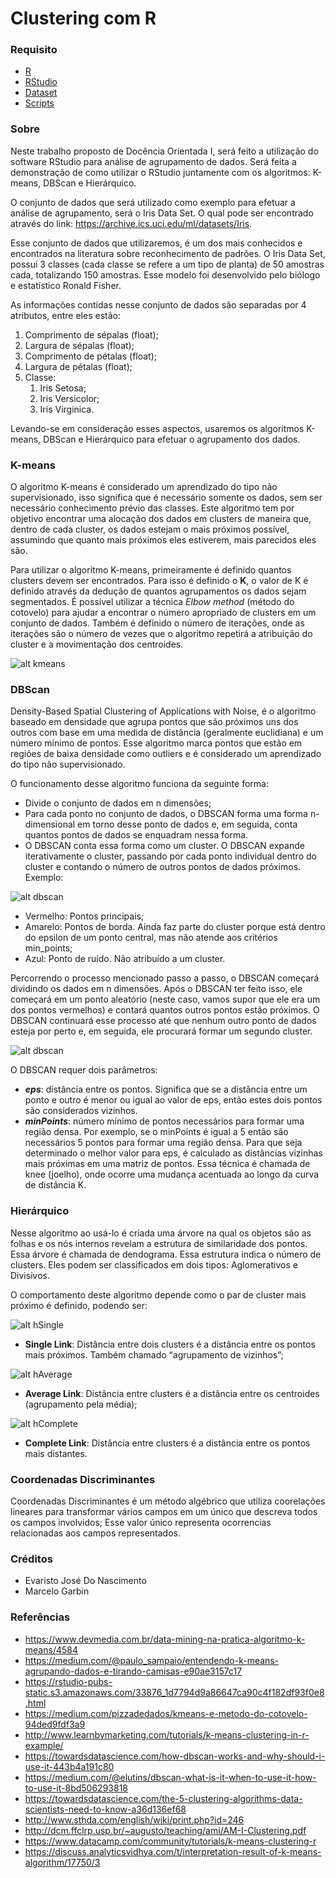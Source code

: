 # Clustering com R

### Requisito
 - [R](https://www.r-project.org/)
 - [RStudio](https://www.rstudio.com/)
 - [Dataset](https://archive.ics.uci.edu/ml/datasets.php)
 - [Scripts](https://github.com/marcelogarbin/clustering-com-r-studio/tree/master/Iris)

### Sobre
Neste trabalho proposto de Docência Orientada I, será feito a utilização do software RStudio para análise de agrupamento de dados. Será feita a demonstração de como utilizar o RStudio juntamente com os algoritmos: K-means, DBScan e Hierárquico.

O conjunto de dados que será utilizado como exemplo para efetuar a análise de agrupamento, será o Iris Data Set. O qual pode ser encontrado através do link: https://archive.ics.uci.edu/ml/datasets/Iris.

Esse conjunto de dados que utilizaremos, é um dos mais conhecidos e encontrados na literatura sobre reconhecimento de padrões. O Iris Data Set, possui 3 classes (cada classe se refere a um tipo de planta) de 50 amostras cada, totalizando 150 amostras. Esse modelo foi desenvolvido pelo biólogo e estatístico Ronald Fisher.

As informações contidas nesse conjunto de dados são separadas por 4 atributos, entre eles estão:
1.	Comprimento de sépalas (float);
2.	Largura de sépalas (float);
3.	Comprimento de pétalas (float);
4.	Largura de pétalas (float);
5.	Classe:
    1.	Iris Setosa;
    2.	Iris Versicolor;
    3.	Iris Virginica.

Levando-se em consideração esses aspectos, usaremos os algoritmos K-means, DBScan e Hierárquico para efetuar o agrupamento dos dados.

### K-means
O algoritmo K-means é considerado 	um aprendizado do tipo não supervisionado, isso significa que é necessário somente os dados, sem ser necessário conhecimento prévio das classes. Este algoritmo tem por objetivo encontrar uma alocação dos dados em clusters de maneira que, dentro de cada cluster, os dados estejam o mais próximos possível, assumindo que quanto mais próximos eles estiverem, mais parecidos eles são. 

Para utilizar o algoritmo K-means, primeiramente é definido quantos clusters devem ser encontrados. Para isso é definido o __K__, o valor de K é definido através da dedução de quantos agrupamentos os dados sejam segmentados. É possível utilizar a técnica *Elbow method* (método do cotovelo) para ajudar a encontrar o número apropriado de clusters em um conjunto de dados. Também é definido o número de iterações, onde as iterações são o número de vezes que o algoritmo repetirá a atribuição do cluster e a movimentação dos centroides.

![alt kmeans](https://raw.githubusercontent.com/marcelogarbin/clustering-com-r-studio/master/img/kmeans.gif)

### DBScan
Density-Based Spatial Clustering of Applications with Noise, é o algoritmo baseado em densidade que agrupa pontos que são próximos uns dos outros com base em uma medida de distância (geralmente euclidiana) e um número mínimo de pontos. Esse algoritmo marca pontos que estão em regiões de baixa densidade como outliers e é considerado um aprendizado do tipo não supervisionado.

O funcionamento desse algoritmo funciona da seguinte forma:
- Divide o conjunto de dados em n dimensões;
- Para cada ponto no conjunto de dados, o DBSCAN forma uma forma n-dimensional em torno desse ponto de dados e, em seguida, conta quantos pontos de dados se enquadram nessa forma.
- O DBSCAN conta essa forma como um cluster. O DBSCAN expande iterativamente o cluster, passando por cada ponto individual dentro do cluster e contando o número de outros pontos de dados próximos. Exemplo:

![alt dbscan](https://raw.githubusercontent.com/marcelogarbin/clustering-com-r-studio/master/img/dbscan.png)

- Vermelho: Pontos principais;
- Amarelo: Pontos de borda. Ainda faz parte do cluster porque está dentro do epsilon de um ponto central, mas não atende aos critérios min_points;
- Azul: Ponto de ruído. Não atribuído a um cluster.

Percorrendo o processo mencionado passo a passo, o DBSCAN começará dividindo os dados em n dimensões. Após o DBSCAN ter feito isso, ele começará em um ponto aleatório (neste caso, vamos supor que ele era um dos pontos vermelhos) e contará quantos outros pontos estão próximos. O DBSCAN continuará esse processo até que nenhum outro ponto de dados esteja por perto e, em seguida, ele procurará formar um segundo cluster.

![alt dbscan](https://raw.githubusercontent.com/marcelogarbin/clustering-com-r-studio/master/img/dbscan.gif)

O DBSCAN requer dois parâmetros:
- __*eps*__: distância entre os pontos. Significa que se a distância entre um ponto e outro é menor ou igual ao valor de eps, então estes dois pontos são considerados vizinhos.
- __*minPoints*__: número mínimo de pontos necessários para formar uma região densa. Por exemplo, se o minPoints é igual a 5 então são necessários 5 pontos para formar uma região densa.
Para que seja determinado o melhor valor para eps, é calculado as distâncias vizinhas mais próximas em uma matriz de pontos. Essa técnica é chamada de knee (joelho), onde ocorre uma mudança acentuada ao longo da curva de distância K.

### Hierárquico
Nesse algoritmo ao usá-lo é criada uma árvore na qual os objetos são as folhas e os nós internos revelam a estrutura de similaridade dos pontos. Essa árvore é chamada de dendograma. Essa estrutura indica o número de clusters.
Eles podem ser classificados em dois tipos: Aglomerativos e Divisivos.

O comportamento deste algoritmo depende como o par de cluster mais próximo é definido, podendo ser:

![alt hSingle](https://raw.githubusercontent.com/marcelogarbin/clustering-com-r-studio/master/img/hierarquico-single.png)
- __Single Link__: Distância entre dois clusters é a distância entre os pontos mais próximos. Também chamado “agrupamento de vizinhos”;

![alt hAverage](https://raw.githubusercontent.com/marcelogarbin/clustering-com-r-studio/master/img/hierarquico-average.png)
- __Average Link__: Distância entre clusters é a distância entre os centroides (agrupamento pela média);

![alt hComplete](https://raw.githubusercontent.com/marcelogarbin/clustering-com-r-studio/master/img/hierarquico-complete.png)
- __Complete Link__: Distância entre clusters é a distância entre os pontos mais distantes.


### Coordenadas Discriminantes
Coordenadas Discriminantes é um método algébrico que utiliza coorelações lineares para transformar vários campos em um único que descreva todos os campos involvidos;
Esse valor único representa ocorrencias relacionadas aos campos representados.

### Créditos
- Evaristo José Do Nascimento
- Marcelo Garbin

### Referências
- https://www.devmedia.com.br/data-mining-na-pratica-algoritmo-k-means/4584
- https://medium.com/@paulo_sampaio/entendendo-k-means-agrupando-dados-e-tirando-camisas-e90ae3157c17
- https://rstudio-pubs-static.s3.amazonaws.com/33876_1d7794d9a86647ca90c4f182df93f0e8.html
- https://medium.com/pizzadedados/kmeans-e-metodo-do-cotovelo-94ded9fdf3a9
- http://www.learnbymarketing.com/tutorials/k-means-clustering-in-r-example/
- https://towardsdatascience.com/how-dbscan-works-and-why-should-i-use-it-443b4a191c80
- https://medium.com/@elutins/dbscan-what-is-it-when-to-use-it-how-to-use-it-8bd506293818
- https://towardsdatascience.com/the-5-clustering-algorithms-data-scientists-need-to-know-a36d136ef68
- http://www.sthda.com/english/wiki/print.php?id=246
- http://dcm.ffclrp.usp.br/~augusto/teaching/ami/AM-I-Clustering.pdf
- https://www.datacamp.com/community/tutorials/k-means-clustering-r
- https://discuss.analyticsvidhya.com/t/interpretation-result-of-k-means-algorithm/17750/3